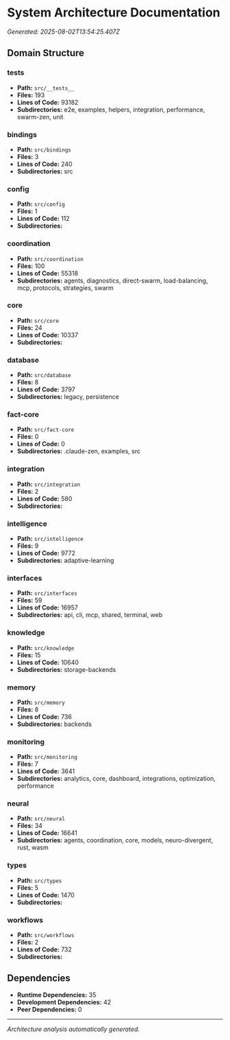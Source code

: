 # System Architecture Documentation

_Generated: 2025-08-02T13:54:25.407Z_

## Domain Structure

### **tests**

- **Path:** `src/__tests__`
- **Files:** 193
- **Lines of Code:** 93182
- **Subdirectories:** e2e, examples, helpers, integration, performance, swarm-zen, unit

### bindings

- **Path:** `src/bindings`
- **Files:** 3
- **Lines of Code:** 240
- **Subdirectories:** src

### config

- **Path:** `src/config`
- **Files:** 1
- **Lines of Code:** 112
- **Subdirectories:**

### coordination

- **Path:** `src/coordination`
- **Files:** 100
- **Lines of Code:** 55318
- **Subdirectories:** agents, diagnostics, direct-swarm, load-balancing, mcp, protocols, strategies, swarm

### core

- **Path:** `src/core`
- **Files:** 24
- **Lines of Code:** 10337
- **Subdirectories:**

### database

- **Path:** `src/database`
- **Files:** 8
- **Lines of Code:** 3797
- **Subdirectories:** legacy, persistence

### fact-core

- **Path:** `src/fact-core`
- **Files:** 0
- **Lines of Code:** 0
- **Subdirectories:** .claude-zen, examples, src

### integration

- **Path:** `src/integration`
- **Files:** 2
- **Lines of Code:** 580
- **Subdirectories:**

### intelligence

- **Path:** `src/intelligence`
- **Files:** 9
- **Lines of Code:** 9772
- **Subdirectories:** adaptive-learning

### interfaces

- **Path:** `src/interfaces`
- **Files:** 59
- **Lines of Code:** 16957
- **Subdirectories:** api, cli, mcp, shared, terminal, web

### knowledge

- **Path:** `src/knowledge`
- **Files:** 15
- **Lines of Code:** 10640
- **Subdirectories:** storage-backends

### memory

- **Path:** `src/memory`
- **Files:** 8
- **Lines of Code:** 736
- **Subdirectories:** backends

### monitoring

- **Path:** `src/monitoring`
- **Files:** 7
- **Lines of Code:** 3641
- **Subdirectories:** analytics, core, dashboard, integrations, optimization, performance

### neural

- **Path:** `src/neural`
- **Files:** 34
- **Lines of Code:** 16641
- **Subdirectories:** agents, coordination, core, models, neuro-divergent, rust, wasm

### types

- **Path:** `src/types`
- **Files:** 5
- **Lines of Code:** 1470
- **Subdirectories:**

### workflows

- **Path:** `src/workflows`
- **Files:** 2
- **Lines of Code:** 732
- **Subdirectories:**

## Dependencies

- **Runtime Dependencies:** 35
- **Development Dependencies:** 42
- **Peer Dependencies:** 0

---

_Architecture analysis automatically generated._
